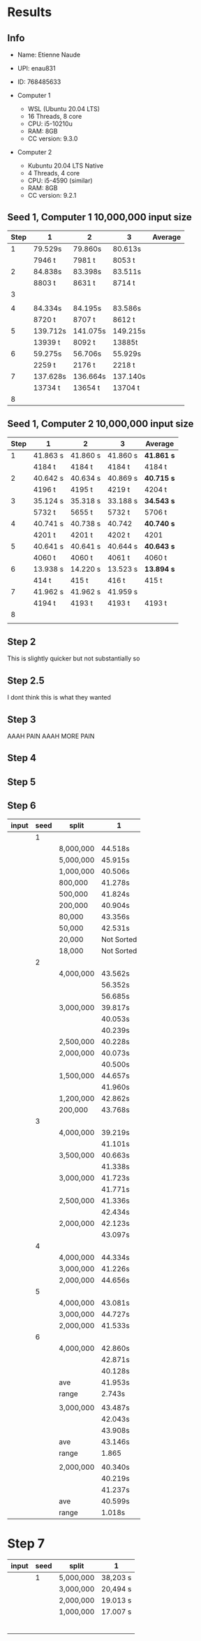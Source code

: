 # Results

## Info

- Name: Etienne Naude
- UPI: enau831
- ID: 768485633
- Computer 1

  - WSL (Ubuntu 20.04 LTS)
  - 16 Threads, 8 core
  - CPU: i5-10210u
  - RAM: 8GB
  - CC version: 9.3.0

- Computer 2
  - Kubuntu 20.04 LTS Native
  - 4 Threads, 4 core
  - CPU: i5-4590 (similar)
  - RAM: 8GB
  - CC version: 9.2.1

## Seed 1, Computer 1 10,000,000 input size

| Step | 1        | 2        | 3        | Average |
| ---- | -------- | -------- | -------- | ------- |
| 1    | 79.529s  | 79.860s  | 80.613s  |         |
|      | 7946 t   | 7981 t   | 8053 t   |         |
| 2    | 84.838s  | 83.398s  | 83.511s  |         |
|      | 8803 t   | 8631 t   | 8714 t   |         |
| 3    |          |          |          |         |
|      |          |          |          |         |
| 4    | 84.334s  | 84.195s  | 83.586s  |         |
|      | 8720 t   | 8707 t   | 8612 t   |         |
| 5    | 139.712s | 141.075s | 149.215s |         |
|      | 13939 t  | 8092 t   | 13885t   |         |
| 6    | 59.275s  | 56.706s  | 55.929s  |         |
|      | 2259 t   | 2176 t   | 2218 t   |         |
| 7    | 137.628s | 136.664s | 137.140s |         |
|      | 13734 t  | 13654 t  | 13704 t  |         |
| 8    |          |          |          |         |

## Seed 1, Computer 2 10,000,000 input size

| Step | 1        | 2        | 3        | Average      |
| ---- | -------- | -------- | -------- | ------------ |
| 1    | 41.863 s | 41.860 s | 41.860 s | **41.861 s** |
|      | 4184 t   | 4184 t   | 4184 t   | 4184 t       |
| 2    | 40.642 s | 40.634 s | 40.869 s | **40.715 s** |
|      | 4196 t   | 4195 t   | 4219 t   | 4204 t       |
| 3    | 35.124 s | 35.318 s | 33.188 s | **34.543 s** |
|      | 5732 t   | 5655 t   | 5732 t   | 5706 t       |
| 4    | 40.741 s | 40.738 s | 40.742   | **40.740 s** |
|      | 4201 t   | 4201 t   | 4202 t   | 4201         |
| 5    | 40.641 s | 40.641 s | 40.644 s | **40.643 s** |
|      | 4060 t   | 4060 t   | 4061 t   | 4060 t       |
| 6    | 13.938 s | 14.220 s | 13.523 s | **13.894 s** |
|      | 414 t    | 415 t    | 416 t    | 415 t        |
| 7    | 41.962 s | 41.962 s | 41.959 s |              |
|      | 4194 t   | 4193 t   | 4193 t   | 4193 t       |
| 8    |          |          |          |              |
|      |          |          |          |              |

## Step 2

This is slightly quicker but not substantially so

## Step 2.5

I dont think this is what they wanted

## Step 3

AAAH PAIN
AAAH MORE PAIN

## Step 4

## Step 5

## Step 6

| input | seed | split     | 1          |
| ----- | ---- | --------- | ---------- |
|       | 1    |           |            |
|       |      | 8,000,000 | 44.518s    |
|       |      | 5,000,000 | 45.915s    |
|       |      | 1,000,000 | 40.506s    |
|       |      | 800,000   | 41.278s    |
|       |      | 500,000   | 41.824s    |
|       |      | 200,000   | 40.904s    |
|       |      | 80,000    | 43.356s    |
|       |      | 50,000    | 42.531s    |
|       |      | 20,000    | Not Sorted |
|       |      | 18,000    | Not Sorted |
|       | 2    |           |            |
|       |      | 4,000,000 | 43.562s    |
|       |      |           | 56.352s    |
|       |      |           | 56.685s    |
|       |      | 3,000,000 | 39.817s    |
|       |      |           | 40.053s    |
|       |      |           | 40.239s    |
|       |      | 2,500,000 | 40.228s    |
|       |      | 2,000,000 | 40.073s    |
|       |      |           | 40.500s    |
|       |      | 1,500,000 | 44.657s    |
|       |      |           | 41.960s    |
|       |      | 1,200,000 | 42.862s    |
|       |      | 200,000   | 43.768s    |
|       | 3    |           |            |
|       |      | 4,000,000 | 39.219s    |
|       |      |           | 41.101s    |
|       |      | 3,500,000 | 40.663s    |
|       |      |           | 41.338s    |
|       |      | 3,000,000 | 41.723s    |
|       |      |           | 41.771s    |
|       |      | 2,500,000 | 41.336s    |
|       |      |           | 42.434s    |
|       |      | 2,000,000 | 42.123s    |
|       |      |           | 43.097s    |
|       | 4    |           |            |
|       |      | 4,000,000 | 44.334s    |
|       |      | 3,000,000 | 41.226s    |
|       |      | 2,000,000 | 44.656s    |
|       | 5    |           |            |
|       |      | 4,000,000 | 43.081s    |
|       |      | 3,000,000 | 44.727s    |
|       |      | 2,000,000 | 41.533s    |
|       | 6    |           |            |
|       |      | 4,000,000 | 42.860s    |
|       |      |           | 42.871s    |
|       |      |           | 40.128s    |
|       |      | ave       | 41.953s    |
|       |      | range     | 2.743s     |
|       |      |           |            |
|       |      | 3,000,000 | 43.487s    |
|       |      |           | 42.043s    |
|       |      |           | 43.908s    |
|       |      | ave       | 43.146s    |
|       |      | range     | 1.865      |
|       |      |           |            |
|       |      | 2,000,000 | 40.340s    |
|       |      |           | 40.219s    |
|       |      |           | 41.237s    |
|       |      | ave       | 40.599s    |
|       |      | range     | 1.018s     |

# Step 7

| input | seed | split     | 1        |
| ----- | ---- | --------- | -------- |
|       | 1    | 5,000,000 | 38,203 s |
|       |      | 3,000,000 | 20,494 s |
|       |      | 2,000,000 | 19.013 s |
|       |      | 1,000,000 | 17.007 s |
|       |      |           |          |
|       |      |           |          |
|       |      |           |          |
|       |      |           |          |
|       |      |           |          |
|       |      |           |          |

